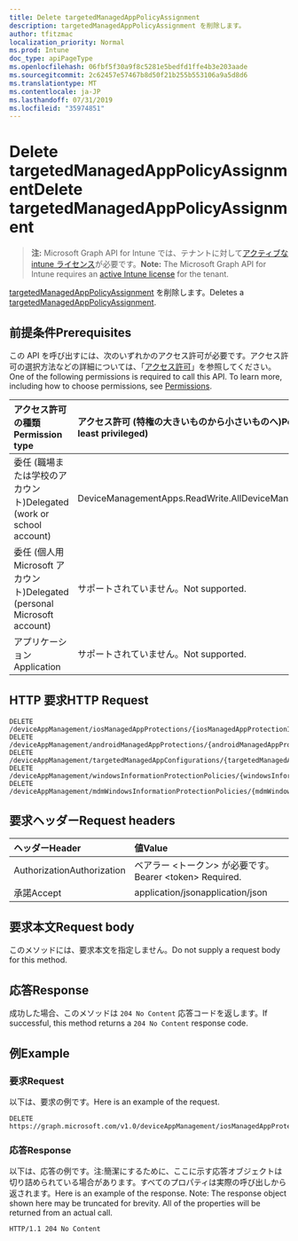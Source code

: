 ```yaml
---
title: Delete targetedManagedAppPolicyAssignment
description: targetedManagedAppPolicyAssignment を削除します。
author: tfitzmac
localization_priority: Normal
ms.prod: Intune
doc_type: apiPageType
ms.openlocfilehash: 06fbf5f30a9f8c5281e5bedfd1ffe4b3e203aade
ms.sourcegitcommit: 2c62457e57467b8d50f21b255b553106a9a5d8d6
ms.translationtype: MT
ms.contentlocale: ja-JP
ms.lasthandoff: 07/31/2019
ms.locfileid: "35974851"
---
```

# <a name="delete-targetedmanagedapppolicyassignment"></a><span data-ttu-id="2cf45-103">Delete targetedManagedAppPolicyAssignment</span><span class="sxs-lookup"><span data-stu-id="2cf45-103">Delete targetedManagedAppPolicyAssignment</span></span>

> <span data-ttu-id="2cf45-104">**注:** Microsoft Graph API for Intune では、テナントに対して[アクティブな intune ライセンス](https://go.microsoft.com/fwlink/?linkid=839381)が必要です。</span><span class="sxs-lookup"><span data-stu-id="2cf45-104">**Note:** The Microsoft Graph API for Intune requires an [active Intune license](https://go.microsoft.com/fwlink/?linkid=839381) for the tenant.</span></span>

<span data-ttu-id="2cf45-105">[targetedManagedAppPolicyAssignment](../resources/intune-mam-targetedmanagedapppolicyassignment.md) を削除します。</span><span class="sxs-lookup"><span data-stu-id="2cf45-105">Deletes a [targetedManagedAppPolicyAssignment](../resources/intune-mam-targetedmanagedapppolicyassignment.md).</span></span>

## <a name="prerequisites"></a><span data-ttu-id="2cf45-106">前提条件</span><span class="sxs-lookup"><span data-stu-id="2cf45-106">Prerequisites</span></span>
<span data-ttu-id="2cf45-p101">この API を呼び出すには、次のいずれかのアクセス許可が必要です。アクセス許可の選択方法などの詳細については、「[アクセス許可](/graph/permissions-reference)」を参照してください。</span><span class="sxs-lookup"><span data-stu-id="2cf45-p101">One of the following permissions is required to call this API. To learn more, including how to choose permissions, see [Permissions](/graph/permissions-reference).</span></span>

|<span data-ttu-id="2cf45-109">アクセス許可の種類</span><span class="sxs-lookup"><span data-stu-id="2cf45-109">Permission type</span></span>|<span data-ttu-id="2cf45-110">アクセス許可 (特権の大きいものから小さいものへ)</span><span class="sxs-lookup"><span data-stu-id="2cf45-110">Permissions (from most to least privileged)</span></span>|
|:---|:---|
|<span data-ttu-id="2cf45-111">委任 (職場または学校のアカウント)</span><span class="sxs-lookup"><span data-stu-id="2cf45-111">Delegated (work or school account)</span></span>|<span data-ttu-id="2cf45-112">DeviceManagementApps.ReadWrite.All</span><span class="sxs-lookup"><span data-stu-id="2cf45-112">DeviceManagementApps.ReadWrite.All</span></span>|
|<span data-ttu-id="2cf45-113">委任 (個人用 Microsoft アカウント)</span><span class="sxs-lookup"><span data-stu-id="2cf45-113">Delegated (personal Microsoft account)</span></span>|<span data-ttu-id="2cf45-114">サポートされていません。</span><span class="sxs-lookup"><span data-stu-id="2cf45-114">Not supported.</span></span>|
|<span data-ttu-id="2cf45-115">アプリケーション</span><span class="sxs-lookup"><span data-stu-id="2cf45-115">Application</span></span>|<span data-ttu-id="2cf45-116">サポートされていません。</span><span class="sxs-lookup"><span data-stu-id="2cf45-116">Not supported.</span></span>|

## <a name="http-request"></a><span data-ttu-id="2cf45-117">HTTP 要求</span><span class="sxs-lookup"><span data-stu-id="2cf45-117">HTTP Request</span></span>
<!-- {
  "blockType": "ignored"
}
-->
``` http
DELETE /deviceAppManagement/iosManagedAppProtections/{iosManagedAppProtectionId}/assignments/{targetedManagedAppPolicyAssignmentId}
DELETE /deviceAppManagement/androidManagedAppProtections/{androidManagedAppProtectionId}/assignments/{targetedManagedAppPolicyAssignmentId}
DELETE /deviceAppManagement/targetedManagedAppConfigurations/{targetedManagedAppConfigurationId}/assignments/{targetedManagedAppPolicyAssignmentId}
DELETE /deviceAppManagement/windowsInformationProtectionPolicies/{windowsInformationProtectionPolicyId}/assignments/{targetedManagedAppPolicyAssignmentId}
DELETE /deviceAppManagement/mdmWindowsInformationProtectionPolicies/{mdmWindowsInformationProtectionPolicyId}/assignments/{targetedManagedAppPolicyAssignmentId}
```

## <a name="request-headers"></a><span data-ttu-id="2cf45-118">要求ヘッダー</span><span class="sxs-lookup"><span data-stu-id="2cf45-118">Request headers</span></span>
|<span data-ttu-id="2cf45-119">ヘッダー</span><span class="sxs-lookup"><span data-stu-id="2cf45-119">Header</span></span>|<span data-ttu-id="2cf45-120">値</span><span class="sxs-lookup"><span data-stu-id="2cf45-120">Value</span></span>|
|:---|:---|
|<span data-ttu-id="2cf45-121">Authorization</span><span class="sxs-lookup"><span data-stu-id="2cf45-121">Authorization</span></span>|<span data-ttu-id="2cf45-122">ベアラー &lt;トークン&gt; が必要です。</span><span class="sxs-lookup"><span data-stu-id="2cf45-122">Bearer &lt;token&gt; Required.</span></span>|
|<span data-ttu-id="2cf45-123">承諾</span><span class="sxs-lookup"><span data-stu-id="2cf45-123">Accept</span></span>|<span data-ttu-id="2cf45-124">application/json</span><span class="sxs-lookup"><span data-stu-id="2cf45-124">application/json</span></span>|

## <a name="request-body"></a><span data-ttu-id="2cf45-125">要求本文</span><span class="sxs-lookup"><span data-stu-id="2cf45-125">Request body</span></span>
<span data-ttu-id="2cf45-126">このメソッドには、要求本文を指定しません。</span><span class="sxs-lookup"><span data-stu-id="2cf45-126">Do not supply a request body for this method.</span></span>

## <a name="response"></a><span data-ttu-id="2cf45-127">応答</span><span class="sxs-lookup"><span data-stu-id="2cf45-127">Response</span></span>
<span data-ttu-id="2cf45-128">成功した場合、このメソッドは `204 No Content` 応答コードを返します。</span><span class="sxs-lookup"><span data-stu-id="2cf45-128">If successful, this method returns a `204 No Content` response code.</span></span>

## <a name="example"></a><span data-ttu-id="2cf45-129">例</span><span class="sxs-lookup"><span data-stu-id="2cf45-129">Example</span></span>

### <a name="request"></a><span data-ttu-id="2cf45-130">要求</span><span class="sxs-lookup"><span data-stu-id="2cf45-130">Request</span></span>
<span data-ttu-id="2cf45-131">以下は、要求の例です。</span><span class="sxs-lookup"><span data-stu-id="2cf45-131">Here is an example of the request.</span></span>
``` http
DELETE https://graph.microsoft.com/v1.0/deviceAppManagement/iosManagedAppProtections/{iosManagedAppProtectionId}/assignments/{targetedManagedAppPolicyAssignmentId}
```

### <a name="response"></a><span data-ttu-id="2cf45-132">応答</span><span class="sxs-lookup"><span data-stu-id="2cf45-132">Response</span></span>
<span data-ttu-id="2cf45-p102">以下は、応答の例です。注:簡潔にするために、ここに示す応答オブジェクトは切り詰められている場合があります。すべてのプロパティは実際の呼び出しから返されます。</span><span class="sxs-lookup"><span data-stu-id="2cf45-p102">Here is an example of the response. Note: The response object shown here may be truncated for brevity. All of the properties will be returned from an actual call.</span></span>
``` http
HTTP/1.1 204 No Content
```



